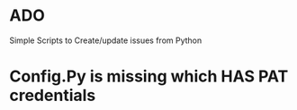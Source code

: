 # ADO
Simple Scripts to Create/update issues from Python
# Config.Py is missing which HAS PAT credentials 
